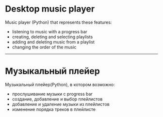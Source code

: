<h1>Desktop music player</h1>

Music player (Python) that represents these features:
<ul>
<li>listening to music with a progress bar</li>
<li>creating, deleting and selecting playlists</li>
<li>adding and deleting music from a playlist</li>
<li>changing the order of the music</li>
</ul>
<hr>
<h1>Музыкальный плейер</h1>

Музыкальный плейер(Python), в котором возможно:
<ul>
<li>прослушивание музыки с progress bar</li>
<li>создание, добавление и выбор плейлистов</li>
<li>добавление и удаление музыки из плейлистов</li>
<li>изменение порядка треков в плейлисте</li>
</ul>